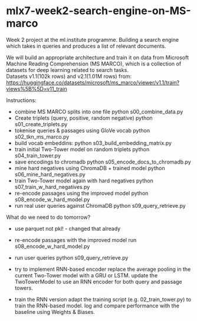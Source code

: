 # mlx7-week2-search-engine-on-MS-marco

Week 2 project at the ml.institute programme.
Building a search engine which takes in queries and produces a list of relevant documents.

We will build an appropriate architecture and train it on data from Microsoft Machine Reading Comprehension (MS MARCO), which is a collection of datasets for deep learning related to search tasks. <br> Datasets v1.1(102k rows) and v2.1(1.01M rows) from: https://huggingface.co/datasets/microsoft/ms_marco/viewer/v1.1/train?views%5B%5D=v11_train

Instructions:

- combine MS MARCO splits into one file
  python s00_combine_data.py
- Create triplets (query, positive, random negative)
  python s01_create_triplets.py
- tokenise queries & passages using GloVe vocab
  python s02_tkn_ms_marco.py
- build vocab embeddins:
  python s03_build_embedding_matrix.py
- train initial Two-Tower model on random triplets
  python s04_train_tower.py
- save encodings to chromadb
  python s05_encode_docs_to_chromadb.py
- mine hard negatives using ChromaDB + trained model
  python s06_mine_hard_negatives.py
- train Two-Tower model again with hard negatives
  python s07_train_w_hard_negatives.py
- re-encode passages using the improved model
  python s08_encode_w_hard_model.py
- run real user queries against ChromaDB
  python s09_query_retrieve.py

What do we need to do tomorrow?

- use parquet not pkl! - changed that already

- re-encode passages with the improved model
  run s08_encode_w_hard_model.py

- run user queries
  python s09_query_retrieve.py

- try to implement RNN-based encoder
  replace the average pooling in the current Two-Tower model with a GRU or LSTM.
  update the TwoTowerModel to use an RNN encoder for both query and passage towers.

- train the RNN version
  adapt the training script (e.g. 02_train_tower.py) to train the RNN-based model.
  log and compare performance with the baseline using Weights & Biases.
